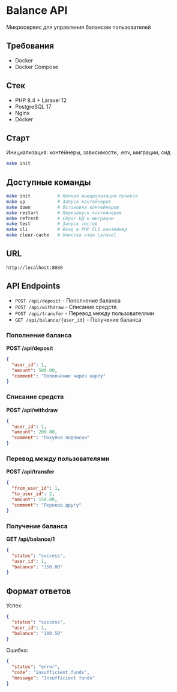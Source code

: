 # Balance API

Микросервис для управления балансом пользователей

## Требования
- Docker
- Docker Compose

## Стек

- PHP 8.4 + Laravel 12
- PostgreSQL 17
- Nginx
- Docker

## Старт
Инициализация: контейнеры, зависимости, .env, миграции, сид
```bash
make init
```

## Доступные команды

```bash
make init          # Полная инициализация проекта
make up            # Запуск контейнеров
make down          # Остановка контейнеров  
make restart       # Перезапуск контейнеров
make refresh       # Сброс БД и миграции
make test          # Запуск тестов
make cli           # Вход в PHP CLI контейнер
make clear-cache   # Очистка кэша Laravel
```

## URL

`http://localhost:8080`

## API Endpoints

- `POST /api/deposit` - Пополнение баланса
- `POST /api/withdraw` - Списание средств
- `POST /api/transfer` - Перевод между пользователями
- `GET /api/balance/{user_id}` - Получение баланса

### Пополнение баланса
**POST /api/deposit**
```json
{
  "user_id": 1,
  "amount": 500.00,
  "comment": "Пополнение через карту"
}
```

### Списание средств
**POST /api/withdraw**
```json
{
  "user_id": 1, 
  "amount": 200.00,
  "comment": "Покупка подписки"
}
```

### Перевод между пользователями
**POST /api/transfer**
```json
{
  "from_user_id": 1,
  "to_user_id": 2, 
  "amount": 150.00,
  "comment": "Перевод другу"
}
```

### Получение баланса
**GET /api/balance/1**
```json
{
  "status": "success",
  "user_id": 1,
  "balance": "350.00"
}
```

## Формат ответов

Успех:
```json
{
  "status": "success",
  "user_id": 1,
  "balance": "100.50"
}
```

Ошибка:
```json
{
  "status": "error", 
  "code": "insufficient_funds",
  "message": "Insufficient funds"
}
```

